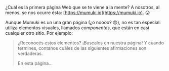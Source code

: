 ¿Cuál es la primera página Web que se te viene a la mente? A nosotros, al menos, se nos ocurre ésta: [https://mumuki.io](https://mumuki.io). :stuck_out_tongue:

Aunque Mumuki es un una gran página (¿o noooo? :rage:), no es tan especial: utiliza elementos visuales, llamados _componentes_, que están en casi cualquier otro sitio. Por ejemplo: 

<div class='mu-browser' data-title='Ejemplo' data-srcdoc='
  <h3>Un título</h3>
  
  <p>
    Un párrafo como este
    que estás leyendo ahora 
  </p>
  
  <button>Un botón</button>
  
  <ul>  
    <li>una lista</li>
    <li>con</li>
    <li>viñetas</li>
  </ul>
  
  <a href="">Un link</a>'>
  </div>


> ¿Reconocés estos elementos? ¡Buscalos en nuestra página! Y cuando termines, contanos cuáles de las siguientes afirmaciones son verdaderas. 
>
> En esta página...
